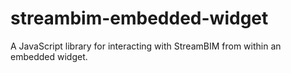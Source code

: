 # streambim-embedded-widget
A JavaScript library for interacting with StreamBIM from within an embedded widget.

